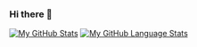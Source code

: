 ### Hi there 👋



[![My GitHub Stats](https://github-readme-stats.vercel.app/api/?username=MohitMaheshwari1711&count_private=true&theme=tokyonight&showicons=true)]()&nbsp;[![My GitHub Language Stats](https://github-readme-stats.vercel.app/api/top-langs/?username=MohitMaheshwari1711&langs_count=5&theme=tokyonight)]()

<!--
**MohitMaheshwari1711/MohitMaheshwari1711** is a ✨ _special_ ✨ repository because its `README.md` (this file) appears on your GitHub profile.

Here are some ideas to get you started:

- 🔭 I’m currently working on ...
- 🌱 I’m currently learning ...
- 👯 I’m looking to collaborate on ...
- 🤔 I’m looking for help with ...
- 💬 Ask me about ...
- 📫 How to reach me: ...
- 😄 Pronouns: ...
- ⚡ Fun fact: ...
-->
